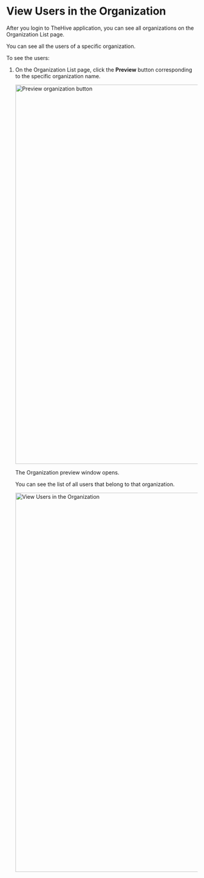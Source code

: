 # View Users in the Organization

After you login to TheHive application, you can see  all organizations on the Organization List page.

You can see all the users of a specific organization.

To see the users:

1. On the Organization List page, click the **Preview** button corresponding to the specific organization name.

    <img src="../images/preview-organization-button.png" alt="Preview organization button" width="1000" height="1000"/>

    The Organization preview window opens.

    You can see the list of all users that belong to that organization.

    <img src="../images/organization-preview.png" alt="View Users in the Organization" width="1000" height="1000"/>
